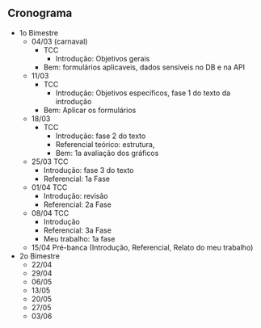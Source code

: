 ## Cronograma

- 1o Bimestre
  - 04/03 (carnaval)
    - TCC
      - Introdução: Objetivos gerais
    - Bem: formulários aplicaveis, dados sensíveis no DB e na API
  - 11/03
    - TCC
      - Introdução: Objetivos específicos, fase 1 do texto da introdução
    - Bem: Aplicar os formulários
  - 18/03
    - TCC
      - Introdução: fase 2 do texto
      - Referencial teórico: estrutura,
      - Bem: 1a avaliação dos gráficos
  - 25/03 TCC
    - Introdução: fase 3 do texto
    - Referencial: 1a Fase
  - 01/04 TCC
    - Introdução: revisão
    - Referencial: 2a Fase
  - 08/04 TCC
    - Introdução
    - Referencial: 3a Fase
    - Meu trabalho: 1a fase
  - 15/04 Pré-banca (Introdução, Referencial, Relato do meu trabalho)
- 2o Bimestre
  - 22/04
  - 29/04
  - 06/05
  - 13/05
  - 20/05
  - 27/05
  - 03/06
